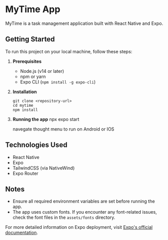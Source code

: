# MyTime App

MyTime is a task management application built with React Native and Expo.

## Getting Started

To run this project on your local machine, follow these steps:

1. **Prerequisites**
   - Node.js (v14 or later)
   - npm or yarn
   - Expo CLI (`npm install -g expo-cli`)

2. **Installation**
   ```
   git clone <repository-url>
   cd mytime
   npm install
   ```

3. **Running the app**
    npx expo start

    navegate thought menu to run on Android or IOS

## Technologies Used

- React Native
- Expo
- TailwindCSS (via NativeWind)
- Expo Router

## Notes

- Ensure all required environment variables are set before running the app.
- The app uses custom fonts. If you encounter any font-related issues, check the font files in the `assets/fonts` directory.

For more detailed information on Expo deployment, visit [Expo's official documentation](https://docs.expo.dev/distribution/introduction/).
